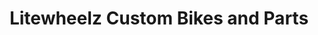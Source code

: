 ---
title: "Litewheelz Custom Bikes and Parts"
url: /bernau-am-chiemsee/litewheelz-custom-bikes-and-parts/
shop: Fahrrad
---